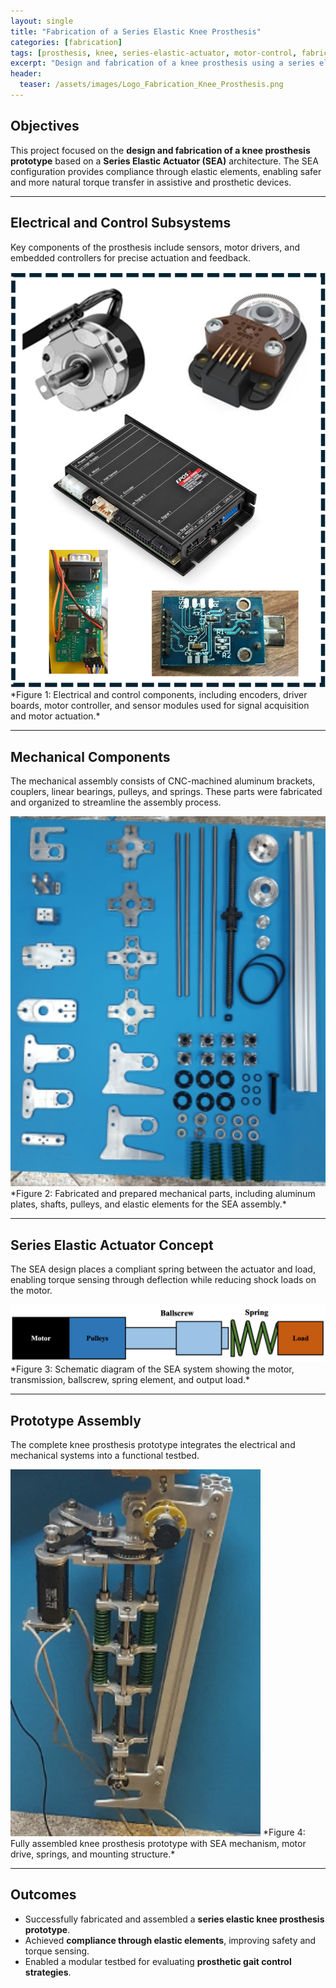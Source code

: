 ```yaml
---
layout: single
title: "Fabrication of a Series Elastic Knee Prosthesis"
categories: [fabrication]
tags: [prosthesis, knee, series-elastic-actuator, motor-control, fabrication]
excerpt: "Design and fabrication of a knee prosthesis using a series elastic actuator architecture, integrating electrical, mechanical, and control subsystems."
header:
  teaser: /assets/images/Logo_Fabrication_Knee_Prosthesis.png
---
```


## Objectives  
This project focused on the **design and fabrication of a knee prosthesis prototype** based on a **Series Elastic Actuator (SEA)** architecture. The SEA configuration provides compliance through elastic elements, enabling safer and more natural torque transfer in assistive and prosthetic devices.  

---

## Electrical and Control Subsystems  
Key components of the prosthesis include sensors, motor drivers, and embedded controllers for precise actuation and feedback.  

<img src="/assets/images/Knee_Prosthesis_Electrical_Parts.png" alt="Electrical and control components of the knee prosthesis" width="600"/>  
*Figure 1: Electrical and control components, including encoders, driver boards, motor controller, and sensor modules used for signal acquisition and motor actuation.*  

---

## Mechanical Components  
The mechanical assembly consists of CNC-machined aluminum brackets, couplers, linear bearings, pulleys, and springs. These parts were fabricated and organized to streamline the assembly process.  

<img src="/assets/images/Knee_Prosthesis_Mechanical_Parts.png" alt="Mechanical components of the prosthesis" width="600"/>  
*Figure 2: Fabricated and prepared mechanical parts, including aluminum plates, shafts, pulleys, and elastic elements for the SEA assembly.*  

---

## Series Elastic Actuator Concept  
The SEA design places a compliant spring between the actuator and load, enabling torque sensing through deflection while reducing shock loads on the motor.  

<img src="/assets/images/Knee_Prosthesis_Series_Elastic_Diagram.png" alt="Schematic of series elastic actuator design" width="700"/>  
*Figure 3: Schematic diagram of the SEA system showing the motor, transmission, ballscrew, spring element, and output load.*  

---

## Prototype Assembly  
The complete knee prosthesis prototype integrates the electrical and mechanical systems into a functional testbed.  

<img src="/assets/images/Knee_Prosthesis_Setup.png" alt="Assembled knee prosthesis prototype" width="400"/>  
*Figure 4: Fully assembled knee prosthesis prototype with SEA mechanism, motor drive, springs, and mounting structure.*  

---

## Outcomes  
- Successfully fabricated and assembled a **series elastic knee prosthesis prototype**.  
- Achieved **compliance through elastic elements**, improving safety and torque sensing.  
- Enabled a modular testbed for evaluating **prosthetic gait control strategies**.  

